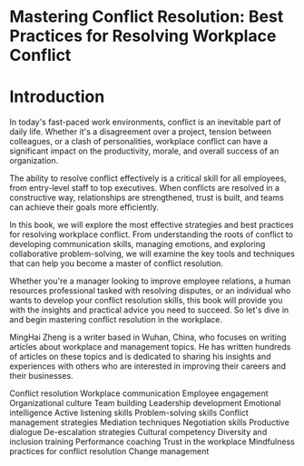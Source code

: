 # Mastering Conflict Resolution: Best Practices for Resolving Workplace Conflict

# Introduction

In today's fast-paced work environments, conflict is an inevitable part of daily life. Whether it's a disagreement over a project, tension between colleagues, or a clash of personalities, workplace conflict can have a significant impact on the productivity, morale, and overall success of an organization.

The ability to resolve conflict effectively is a critical skill for all employees, from entry-level staff to top executives. When conflicts are resolved in a constructive way, relationships are strengthened, trust is built, and teams can achieve their goals more efficiently.

In this book, we will explore the most effective strategies and best practices for resolving workplace conflict. From understanding the roots of conflict to developing communication skills, managing emotions, and exploring collaborative problem-solving, we will examine the key tools and techniques that can help you become a master of conflict resolution.

Whether you're a manager looking to improve employee relations, a human resources professional tasked with resolving disputes, or an individual who wants to develop your conflict resolution skills, this book will provide you with the insights and practical advice you need to succeed. So let's dive in and begin mastering conflict resolution in the workplace.

MingHai Zheng is a writer based in Wuhan, China, who focuses on writing articles about workplace and management topics. He has written hundreds of articles on these topics and is dedicated to sharing his insights and experiences with others who are interested in improving their careers and their businesses.


Conflict resolution
Workplace communication
Employee engagement
Organizational culture
Team building
Leadership development
Emotional intelligence
Active listening skills
Problem-solving skills
Conflict management strategies
Mediation techniques
Negotiation skills
Productive dialogue
De-escalation strategies
Cultural competency
Diversity and inclusion training
Performance coaching
Trust in the workplace
Mindfulness practices for conflict resolution
Change management
